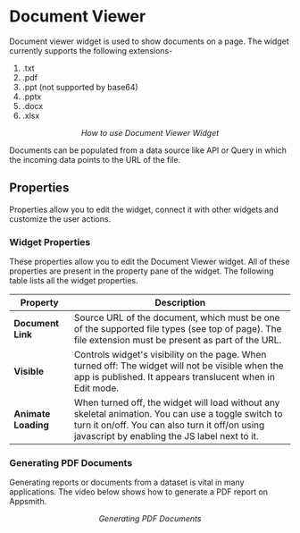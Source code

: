 # Document Viewer

Document viewer widget is used to show documents on a page. The widget currently supports the following extensions-

1. .txt
2. .pdf
3. .ppt (not supported by base64)
4. .pptx
5. .docx
6. .xlsx

<figure>
  <object data="https://www.youtube.com/embed/I-FusTdnJeE?autoplay=0" width='750px' height='400px'></object> 
  <figcaption align="center"><i>How to use Document Viewer Widget</i></figcaption>
</figure>

Documents can be populated from a data source like API or Query in which the incoming data points to the URL of the file.

## Properties

Properties allow you to edit the widget, connect it with other widgets and customize the user actions.

### Widget Properties

These properties allow you to edit the Document Viewer widget. All of these properties are present in the property pane of the widget. The following table lists all the widget properties.

| Property            | Description                                                                                                                                                                                            |
| ------------------- | ------------------------------------------------------------------------------------------------------------------------------------------------------------------------------------------------------ |
| **Document Link**   | Source URL of the document, which must be one of the supported file types (see top of page). The file extension must be present as part of the URL.                                                    |
| **Visible**         | Controls widget's visibility on the page. When turned off: The widget will not be visible when the app is published. It appears translucent when in Edit mode.                                         |
| **Animate Loading** | When turned off, the widget will load without any skeletal animation. You can use a toggle switch to turn it on/off. You can also turn it off/on using javascript by enabling the JS label next to it. |

### Generating PDF Documents

Generating reports or documents from a dataset is vital in many applications. The video below shows how to generate a PDF report on Appsmith.

<figure>
  <object data="https://www.youtube.com/embed/8j6Z9bZvLqA?autoplay=0" width='750px' height='400px'></object> 
  <figcaption align="center"><i>Generating PDF Documents</i></figcaption>
</figure>

